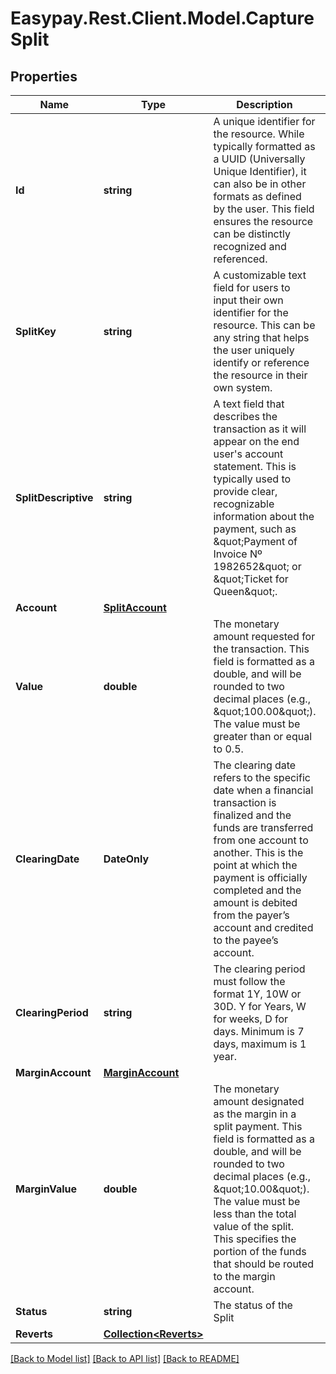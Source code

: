 # Easypay.Rest.Client.Model.CaptureSplit

## Properties

Name | Type | Description | Notes
------------ | ------------- | ------------- | -------------
**Id** | **string** | A unique identifier for the resource. While typically formatted as a UUID (Universally Unique Identifier), it can also be in other formats as defined by the user. This field ensures the resource can be distinctly recognized and referenced. | 
**SplitKey** | **string** | A customizable text field for users to input their own identifier for the resource. This can be any string that helps the user uniquely identify or reference the resource in their own system. | [optional] 
**SplitDescriptive** | **string** | A text field that describes the transaction as it will appear on the end user&#39;s account statement. This is typically used to provide clear, recognizable information about the payment, such as \&quot;Payment of Invoice Nº 1982652\&quot; or \&quot;Ticket for Queen\&quot;. | [optional] 
**Account** | [**SplitAccount**](SplitAccount.md) |  | [optional] 
**Value** | **double** | The monetary amount requested for the transaction. This field is formatted as a double, and will be rounded to two decimal places (e.g., \&quot;100.00\&quot;). The value must be greater than or equal to 0.5. | 
**ClearingDate** | **DateOnly** | The clearing date refers to the specific date when a financial transaction is finalized and the funds are transferred from one account to another. This is the point at which the payment is officially completed and the amount is debited from the payer’s account and credited to the payee’s account. | [optional] 
**ClearingPeriod** | **string** | The clearing period must follow the format 1Y, 10W or 30D. Y for Years, W for weeks, D for days. Minimum is 7 days, maximum is 1 year. | [optional] 
**MarginAccount** | [**MarginAccount**](MarginAccount.md) |  | [optional] 
**MarginValue** | **double** | The monetary amount designated as the margin in a split payment. This field is formatted as a double, and will be rounded to two decimal places (e.g., \&quot;10.00\&quot;). The value must be less than the total value of the split. This specifies the portion of the funds that should be routed to the margin account. | [optional] 
**Status** | **string** | The status of the Split | 
**Reverts** | [**Collection&lt;Reverts&gt;**](Reverts.md) |  | [optional] 

[[Back to Model list]](../README.md#documentation-for-models) [[Back to API list]](../README.md#documentation-for-api-endpoints) [[Back to README]](../README.md)

